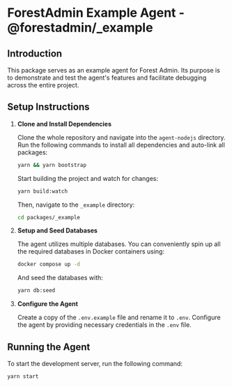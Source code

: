 # ForestAdmin Example Agent - @forestadmin/_example

## Introduction

This package serves as an example agent for Forest Admin. Its purpose is to demonstrate and test the agent's features and facilitate debugging across the entire project.

## Setup Instructions

1. **Clone and Install Dependencies**

   Clone the whole repository and navigate into the `agent-nodejs` directory. Run the following commands to install all dependencies and auto-link all packages:

    ```bash
    yarn && yarn bootstrap
    ```
    
    Start building the project and watch for changes:

    ```bash
    yarn build:watch
    ```

   Then, navigate to the `_example` directory:
   
    ```bash
    cd packages/_example
    ```

3. **Setup and Seed Databases**

   The agent utilizes multiple databases. You can conveniently spin up all the required databases in Docker containers using:

    ```bash
    docker compose up -d
    ```
   And seed the databases with:

    ```bash
    yarn db:seed
    ```

3. **Configure the Agent**

   Create a copy of the `.env.example` file and rename it to `.env`. Configure the agent by providing necessary credentials in the `.env` file.

## Running the Agent

To start the development server, run the following command:

```bash
yarn start
```
